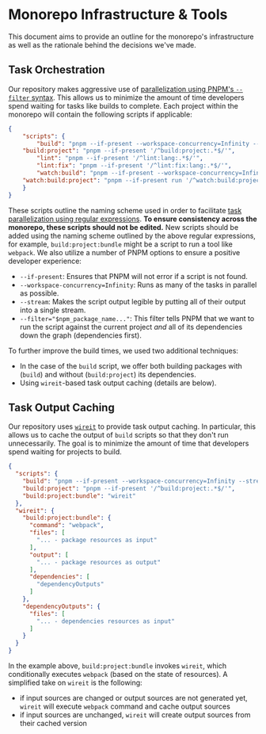 # Monorepo Infrastructure & Tools

This document aims to provide an outline for the monorepo's infrastructure as well as the rationale behind the decisions we've made.

## Task Orchestration

Our repository makes aggressive use of [parallelization using PNPM's `--filter` syntax](https://pnpm.io/filtering). This allows us to minimize the amount of time developers spend waiting for tasks like builds to complete. Each project within the monorepo will contain the following scripts if applicable:

```json
{
	"scripts": {
		"build": "pnpm --if-present --workspace-concurrency=Infinity --stream --filter=\"$npm_package_name...\" '/^build:project:.*$/'",
    "build:project": "pnpm --if-present '/^build:project:.*$/'",
		"lint": "pnpm --if-present '/^lint:lang:.*$/'",
		"lint:fix": "pnpm --if-present '/^lint:fix:lang:.*$/'",
		"watch:build": "pnpm --if-present --workspace-concurrency=Infinity --filter=\"$npm_package_name...\" --parallel '/^watch:build:project:.*$/'",
    "watch:build:project": "pnpm --if-present run '/^watch:build:project:.*$/'"
	}
}
```

These scripts outline the naming scheme used in order to facilitate [task parallelization using regular expressions](https://pnpm.io/cli/run#running-multiple-scripts). **To ensure consistency across the monorepo, these scripts should not be edited.** New scripts should be added using the naming scheme outlined by the above regular expressions, for example, `build:project:bundle` might be a script to run a tool like `webpack`. We also utilize a number of PNPM options to ensure a positive developer experience:

- `--if-present`: Ensures that PNPM will not error if a script is not found.
- `--workspace-concurrency=Infinity`: Runs as many of the tasks in parallel as possible.
- `--stream`: Makes the script output legible by putting all of their output into a single stream.
- `--filter="$npm_package_name..."`: This filter tells PNPM that we want to run the script against the current project _and_ all of its dependencies down the graph (dependencies first).

To further improve the build times, we used two additional techniques:

- In the case of the `build` script, we offer both building packages with (`build`) and without (`build:project`) its dependencies.
- Using `wireit`-based task output caching (details are below).

## Task Output Caching

Our repository uses [`wireit`](https://github.com/google/wireit) to provide task output caching. In particular, this allows us to cache the output of `build` scripts so that they don't run unnecessarily.
The goal is to minimize the amount of time that developers spend waiting for projects to build.

```json
{
  "scripts": {
    "build": "pnpm --if-present --workspace-concurrency=Infinity --stream --filter=\"$npm_package_name...\" '/^build:project:.*$/'",
    "build:project": "pnpm --if-present '/^build:project:.*$/'",
    "build:project:bundle": "wireit"
  },
  "wireit": {
    "build:project:bundle": {
      "command": "webpack",
      "files": [
        "... - package resources as input"
      ],
      "output": [
        "... - package resources as output"
      ],
      "dependencies": [
        "dependencyOutputs"
      ]
    },
    "dependencyOutputs": {
      "files": [
        "... - dependencies resources as input"
      ]
    }
  }
}
```

In the example above, `build:project:bundle` invokes `wireit`, which conditionally executes `webpack` (based on the state of resources).
A simplified take on `wireit` is the following:

- if input sources are changed or output sources are not generated yet, `wireit` will execute `webpack` command and cache output sources
- if input sources are unchanged, `wireit` will create output sources from their cached version
